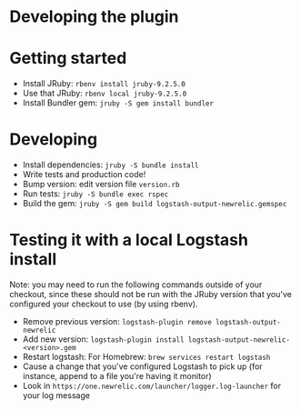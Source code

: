 # Developing the plugin

# Getting started

* Install JRuby: `rbenv install jruby-9.2.5.0`
* Use that JRuby: `rbenv local jruby-9.2.5.0`
* Install Bundler gem: `jruby -S gem install bundler`

# Developing

* Install dependencies: `jruby -S bundle install`
* Write tests and production code!
* Bump version: edit version file `version.rb`
* Run tests: `jruby -S bundle exec rspec`
* Build the gem: `jruby -S gem build logstash-output-newrelic.gemspec`

# Testing it with a local Logstash install

Note: you may need to run the following commands outside of your checkout, since these should not
be run with the JRuby version that you've configured your checkout to use (by using rbenv). 

* Remove previous version: `logstash-plugin remove logstash-output-newrelic`
* Add new version: `logstash-plugin install logstash-output-newrelic-<version>.gem`
* Restart logstash: For Homebrew: `brew services restart logstash`
* Cause a change that you've configured Logstash to pick up (for instance, append to a file you're having it monitor)
* Look in `https://one.newrelic.com/launcher/logger.log-launcher` for your log message